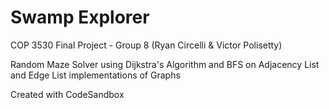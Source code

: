 # Swamp Explorer
COP 3530 Final Project - Group 8 (Ryan Circelli & Victor Polisetty)

Random Maze Solver using Dijkstra's Algorithm and BFS on Adjacency List and Edge List implementations of Graphs

Created with CodeSandbox
